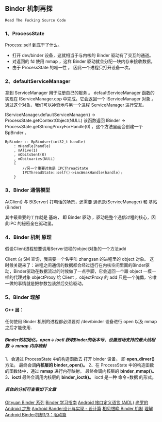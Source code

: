 ## Binder 机制再探

`Read The Fucking Source Code`


### 1、ProcessState
Process::self 到底干了什么。

- 打开 dev/binder 设备，这就相当于与内核的 Binder 驱动有了交互的通道。
- 对返回的 fd 使用 mmap ，这样 Binder 驱动就会分配一块内存来接收数据，
- 由于 ProcessState 的唯一性 ， 因此一个进程只打开设备一次。


### 2、defaultServiceManager
拿到 ServiceManager 用于注册自己的服务 。
defaultServiceManager 函数的实现在 IServiceManager.cpp 中完成。它会返回一个 IServiceManager 对象 。通过这个对象，我们可以神奇地与另一个进程 ServiceManager 进行交互。

IServiceManager.defaultServiceManager() -> ProcessState.getContextObject(NULL) 该函数返回 IBinder -> ProcessState.getStrongProxyForHandle(0) ，这个方法里面会创建一个 BpBinder 。

```
BpBinder :: BpBindser(int32_t handle) 
	: mHandle(handle)
    , mAlive(1)
    , mObitsSent(0)
    , mObituaries(NULL)
    {
    	//另一个重要对象是 IPCThreadState
        IPCThreadState::self()->incWeakHandle(handle);
    }
```


### 3、Binder 通信模型
A(Client) 与 B(Server) 打电话的场景，还需要 通讯录(ServiceManager) 和 基站(Binder)

其中最重要的工作就是 基站， 即 Binder 驱动 ，驱动是整个通信过程的核心，因此IPC 的秘密全在驱动里。

### 4、Binder 机制 原理

假设Client进程想要调用Server进程的object对象的一个方法add 

Client 向 SM 查询，我需要一个名字叫 zhangsan 的进程里的 object 对象。
这时候关键来了：进程之间通信的数据都会经过运行在内核空间里面的Binder驱动，Binder驱动在数据流过的时候做了一点手脚，它会返回一个跟 object 一模一样的代理对象 objectProxy 给 Client ，objectProxy 的 add 只是一个傀儡，它唯一做的事情就是把参数包装然后交给驱动。


### 5、Binder 理解

#### C++ 层：

任何使用 Binder 机制的进程都必须要对 /dev/binder 设备进行 open 以及 mmap 之后才能使用.

##### Binder的初始化，open-> ioctl 获取Binder的版本号、设置进场支持的最大线程数 -> mmap 内存映射
1、会通过 ProcessState 中的构造函数去 打开 binder 设备。 即 **open_dirver()** 方法。 最终会调**内核层的 binder_open()。**
2、在 ProcessState 中的构造函数的函数体中，通过 **mmap** 进行内存映射。 最终会调内核层的 **binder_mmap()。**
3、**ioctl** 最终会调用内核层的 **binder_ioctl()。**   ioctl 是一种 命令+数据 的形式。






##### 具体的分析可查看如下文章
[Gityuan Binder 系列](http://gityuan.com/2015/10/31/binder-prepare/)
[Binder 学习指南](http://weishu.me/2016/01/12/binder-index-for-newer/)
[Android 接口定义语言 (AIDL)](https://developer.android.com/guide/components/aidl?hl=zh-cn)
[老罗的 Android 之旅](https://blog.csdn.net/luoshengyang/article/details/6618363)
[Android Bander设计与实现 - 设计篇](https://blog.csdn.net/universus/article/details/6211589)
[相见恨晚 Binder 机制](https://blog.csdn.net/freekiteyu/article/details/70082302)
[理解Android Binder机制1/3：驱动篇](http://qiangbo.space/2017-01-15/AndroidAnatomy_Binder_Driver/)


